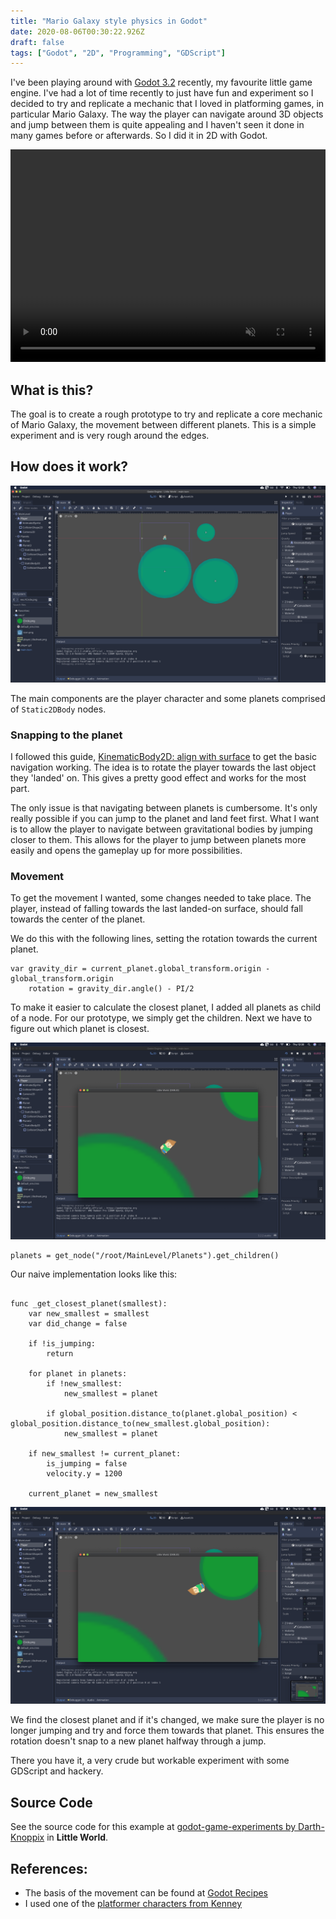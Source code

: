 ```yaml
---
title: "Mario Galaxy style physics in Godot"
date: 2020-08-06T00:30:22.926Z
draft: false
tags: ["Godot", "2D", "Programming", "GDScript"]
---
```


I've been playing around with [Godot 3.2](https://godotengine.org/) recently, my favourite little game engine. I've had a lot of time recently to just have fun and experiment so I decided to try and replicate a mechanic that I loved in platforming games, in particular Mario Galaxy. The way the player can navigate around 3D objects and jump between them is quite appealing and I haven't seen it done in many games before or afterwards. So I did it in 2D with Godot.

<video width="100%" height="340" controls autoplay loop muted>
    <source src="world.mov" type="video/mov">
	<source src="world.mp4" type="video/mp4">
</video>

## What is this?

The goal is to create a rough prototype to try and replicate a core mechanic of Mario Galaxy, the movement between different planets. This is a simple experiment and is very rough around the edges.

## How does it work?

![Godot Editor showing 2D scene](editor.png)

The main components are the player character and some planets comprised of `Static2DBody` nodes.

### Snapping to the planet

I followed this guide, [KinematicBody2D: align with surface](http://kidscancode.org/godot_recipes/2d/2d_align_surface/) to get the basic navigation working. The idea is to rotate the player towards the last object they 'landed' on. This gives a pretty good effect and works for the most part.

The only issue is that navigating between planets is cumbersome. It's only really possible if you can jump to the planet and land feet first. What I want is to allow the player to navigate between gravitational bodies by jumping closer to them. This allows for the player to jump between planets more easily and opens the gameplay up for more possibilities.

### Movement

To get the movement I wanted, some changes needed to take place. The player, instead of falling towards the last landed-on surface, should fall towards the center of the planet.

We do this with the following lines, setting the rotation towards the current planet.

```gdscript
var gravity_dir = current_planet.global_transform.origin - global_transform.origin
	rotation = gravity_dir.angle() - PI/2
```

To make it easier to calculate the closest planet, I added all planets as child of a node. For our prototype, we simply get the children. Next we have to figure out which planet is closest.

![Player snapping to planet](p1.png)

```gdscript
planets = get_node("/root/MainLevel/Planets").get_children()
```

Our naive implementation looks like this:

```gdscript

func _get_closest_planet(smallest):
	var new_smallest = smallest
	var did_change = false

	if !is_jumping:
		return

	for planet in planets:
		if !new_smallest:
			new_smallest = planet

		if global_position.distance_to(planet.global_position) < global_position.distance_to(new_smallest.global_position):
			new_smallest = planet

	if new_smallest != current_planet:
		is_jumping = false
		velocity.y = 1200

	current_planet = new_smallest
```

![Player snapping to planet](p2.png)

We find the closest planet and if it's changed, we make sure the player is no longer jumping and try and force them towards that planet. This ensures the rotation doesn't snap to a new planet halfway through a jump.

There you have it, a very crude but workable experiment with some GDScript and hackery.

## Source Code

See the source code for this example at [godot-game-experiments by Darth-Knoppix](https://github.com/Darth-Knoppix/godot-game-experiments) in **Little World**.

## References:

- The basis of the movement can be found at [Godot Recipes](http://kidscancode.org/godot_recipes/2d/2d_align_surface/)
- I used one of the [platformer characters from Kenney](https://kenney.nl/assets/platformer-characters)

